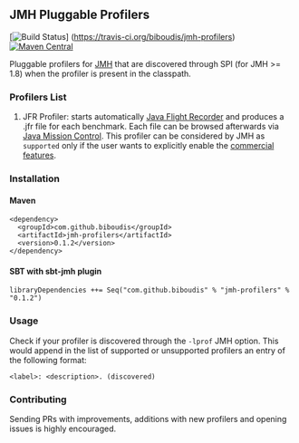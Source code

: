 ## JMH Pluggable Profilers
[![Build Status](https://travis-ci.org/biboudis/jmh-profilers.svg?branch=master)]
(https://travis-ci.org/biboudis/jmh-profilers) [![Maven Central](https://img.shields.io/maven-central/v/com.github.biboudis/jmh-profilers.svg)](https://maven-repository.com/artifact/com.github.biboudis/jmh-profilers)

Pluggable profilers for [JMH](http://openjdk.java.net/projects/code-tools/jmh/)
that are discovered through SPI (for JMH >= 1.8) when the profiler is present in the classpath.

### Profilers List
1. JFR Profiler: starts automatically [Java Flight Recorder](http://docs.oracle.com/javase/8/docs/technotes/guides/jfr/)
and produces a .jfr file for each benchmark. Each file can be browsed afterwards
via
[Java Mission Control](http://www.oracle.com/technetwork/java/javaseproducts/mission-control/java-mission-control-1998576.html).
This profiler can be considered by JMH as ```supported``` only if the user wants
to explicitly enable the
[commercial features](http://www.oracle.com/technetwork/java/javase/terms/products/index.html).

### Installation 
#### Maven
```
<dependency>
  <groupId>com.github.biboudis</groupId>
  <artifactId>jmh-profilers</artifactId>
  <version>0.1.2</version>
</dependency>
```
#### SBT with sbt-jmh plugin
```
libraryDependencies ++= Seq("com.github.biboudis" % "jmh-profilers" % "0.1.2")
```

### Usage
Check if your profiler is discovered through the ```-lprof``` JMH option. This
would append in the list of supported or unsupported profilers an entry of the
following format:
```
<label>: <description>. (discovered)
```

### Contributing

Sending PRs with improvements, additions with new profilers and opening issues is highly encouraged. 

